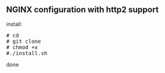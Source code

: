 ## NGINX configuration with http2 support

install:
<pre>
# cd
# git clone 
# chmod +x 
#./install.sh
</pre>
done
